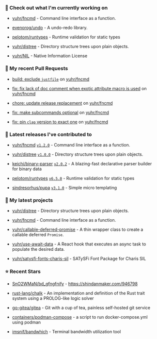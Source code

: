 ### 👷 Check out what I'm currently working on



- [yuhr/fncmd](https://github.com/yuhr/fncmd) - Command line interface as a function.

- [evenorog/undo](https://github.com/evenorog/undo) - A undo-redo library.

- [pelotom/runtypes](https://github.com/pelotom/runtypes) - Runtime validation for static types

- [yuhr/distree](https://github.com/yuhr/distree) - Directory structure trees upon plain objects.

- [yuhr/NIL](https://github.com/yuhr/NIL) - Native Information License

### 🔨 My recent Pull Requests



- [build: exclude `justfile`](https://github.com/yuhr/fncmd/pull/17) on [yuhr/fncmd](https://github.com/yuhr/fncmd)

- [fix: fix lack of doc comment when exotic attribute macro is used](https://github.com/yuhr/fncmd/pull/16) on [yuhr/fncmd](https://github.com/yuhr/fncmd)

- [chore: update release replacement](https://github.com/yuhr/fncmd/pull/15) on [yuhr/fncmd](https://github.com/yuhr/fncmd)

- [fix: make subcommands optional](https://github.com/yuhr/fncmd/pull/14) on [yuhr/fncmd](https://github.com/yuhr/fncmd)

- [fix: pin `clap` version to exact one](https://github.com/yuhr/fncmd/pull/10) on [yuhr/fncmd](https://github.com/yuhr/fncmd)

### 🔭 Latest releases I've contributed to



- [yuhr/fncmd](https://github.com/yuhr/fncmd) [`v1.2.0`](https://github.com/yuhr/fncmd/releases/tag/v1.2.0) - Command line interface as a function.

- [yuhr/distree](https://github.com/yuhr/distree) [`v1.0.0`](https://github.com/yuhr/distree/releases/tag/v1.0.0) - Directory structure trees upon plain objects.

- [keichi/binary-parser](https://github.com/keichi/binary-parser) [`v2.0.2`](https://github.com/keichi/binary-parser/releases/tag/v2.0.2) - A blazing-fast declarative parser builder for binary data

- [pelotom/runtypes](https://github.com/pelotom/runtypes) [`v6.5.0`](https://github.com/pelotom/runtypes/releases/tag/v6.5.0) - Runtime validation for static types

- [sindresorhus/pupa](https://github.com/sindresorhus/pupa) [`v3.1.0`](https://github.com/sindresorhus/pupa/releases/tag/v3.1.0) - Simple micro templating

### 🌱 My latest projects



- [yuhr/distree](https://github.com/yuhr/distree) - Directory structure trees upon plain objects.

- [yuhr/fncmd](https://github.com/yuhr/fncmd) - Command line interface as a function.

- [yuhr/callable-deferred-promise](https://github.com/yuhr/callable-deferred-promise) - A thin wrapper class to create a callable deferred `Promise`.

- [yuhr/use-await-data](https://github.com/yuhr/use-await-data) - A React hook that executes an async task to populate the desired data.

- [yuhr/satysfi-fonts-charis-sil](https://github.com/yuhr/satysfi-fonts-charis-sil) - SATySFi Font Package for Charis SIL

### ⭐ Recent Stars



- [SnO2WMaN/bd_gfngfnify](https://github.com/SnO2WMaN/bd_gfngfnify) - https://shindanmaker.com/946798

- [rust-lang/chalk](https://github.com/rust-lang/chalk) - An implementation and definition of the Rust trait system using a PROLOG-like logic solver

- [go-gitea/gitea](https://github.com/go-gitea/gitea) - Git with a cup of tea, painless self-hosted git service

- [containers/podman-compose](https://github.com/containers/podman-compose) - a script to run docker-compose.yml using podman

- [imsnif/bandwhich](https://github.com/imsnif/bandwhich) - Terminal bandwidth utilization tool